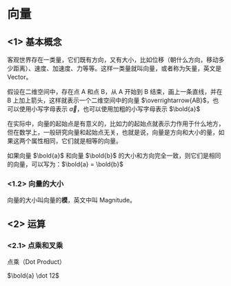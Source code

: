 # 向量

## <1> 基本概念

客观世界存在一类量，它们既有方向，又有大小，比如位移（朝什么方向，移动多少距离）、速度、加速度、力等等。这样一类量就叫向量，或者称为矢量，英文是 Vector。

假设在二维空间中，存在点 A 和点 B，从 A 开始到 B 结束，画上一条直线，并在 B 上加上箭头，这样就表示一个二维空间中的向量 $\overrightarrow{AB}$，也可以使用小写字母表示 $\vec{a}$，也可以使用加粗的小写字母表示 $\bold{a}$

在实际中，向量的起始点是有意义的，比如力的起始点就表示力作用于什么地方，但在数学上，一般研究向量和起始点无关，也就是说，向量是方向和大小的量，如果这两个属性相同，它们就是相等的向量。

如果向量 $\bold{a}$ 和向量 $\bold{b}$ 的大小和方向完全一致，则它们是相同的向量，可以写为：$\bold{a} = \bold{b}$

### <1.2> 向量的大小

向量的大小叫向量的**模**，英文中叫 Magnitude。

## <2> 运算

### <2.1> 点乘和叉乘

点乘（Dot Product）

$\bold{a} \dot 12$

